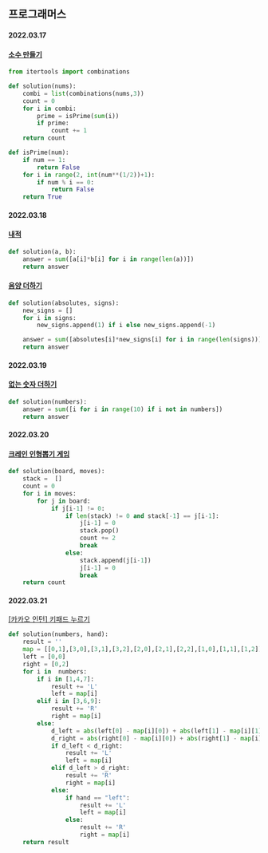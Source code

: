 ## 프로그래머스

#### 2022.03.17

#### [소수 만들기](https://programmers.co.kr/learn/courses/30/lessons/12977)

```python
from itertools import combinations

def solution(nums):
    combi = list(combinations(nums,3))
    count = 0
    for i in combi:
        prime = isPrime(sum(i))
        if prime:
            count += 1
    return count

def isPrime(num):
    if num == 1:
        return False
    for i in range(2, int(num**(1/2))+1):
        if num % i == 0:
            return False
    return True
```

#### 2022.03.18

#### [내적](https://programmers.co.kr/learn/courses/30/lessons/70128)

```python
def solution(a, b):
    answer = sum([a[i]*b[i] for i in range(len(a))])
    return answer
```

#### [음양 더하기](https://programmers.co.kr/learn/courses/30/lessons/76501)

```python
def solution(absolutes, signs):
    new_signs = []
    for i in signs:
        new_signs.append(1) if i else new_signs.append(-1)

    answer = sum([absolutes[i]*new_signs[i] for i in range(len(signs))])
    return answer
```

#### 2022.03.19

#### [없는 숫자 더하기](https://programmers.co.kr/learn/courses/30/lessons/86051)

```python
def solution(numbers):
    answer = sum([i for i in range(10) if i not in numbers])
    return answer
```

#### 2022.03.20

#### [크레인 인형뽑기 게임](https://programmers.co.kr/learn/courses/30/lessons/64061)

```python
def solution(board, moves):
    stack =  []
    count = 0
    for i in moves:
        for j in board:
            if j[i-1] != 0:
                if len(stack) != 0 and stack[-1] == j[i-1]:
                    j[i-1] = 0
                    stack.pop()
                    count += 2
                    break
                else:
                    stack.append(j[i-1])
                    j[i-1] = 0
                    break
    return count
```

#### 2022.03.21

[[카카오 인턴] 키패드 누르기](https://programmers.co.kr/learn/courses/30/lessons/67256)

```python
def solution(numbers, hand):
    result = ''
    map = [[0,1],[3,0],[3,1],[3,2],[2,0],[2,1],[2,2],[1,0],[1,1],[1,2]]
    left = [0,0]
    right = [0,2]
    for i in  numbers:
        if i in [1,4,7]:
            result += 'L'
            left = map[i]
        elif i in [3,6,9]:
            result += 'R'
            right = map[i]
        else:
            d_left = abs(left[0] - map[i][0]) + abs(left[1] - map[i][1])
            d_right = abs(right[0] - map[i][0]) + abs(right[1] - map[i][1])
            if d_left < d_right:
                result += 'L'
                left = map[i]
            elif d_left > d_right:
                result += 'R'
                right = map[i]
            else:
                if hand == "left":
                    result += 'L'
                    left = map[i]
                else:
                    result += 'R'
                    right = map[i]
    return result
```
